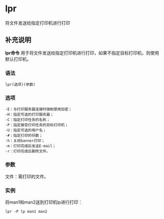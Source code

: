 lpr
===

将文件发送给指定打印机进行打印

## 补充说明

**lpr命令** 用于将文件发送给指定打印机进行打印，如果不指定目标打印机，则使用默认打印机。

###  语法

```shell
lpr(选项)(参数)
```

###  选项

```shell
-E：与打印服务器连接时强制使用加密；
-H：指定可选的打印服务器；
-C：指定打印任务的名称；
-P：指定接受打印任务的目标打印机；
-U：指定可选的用户名；
-#：指定打印的份数；
-h：关闭banner打印；
-m：打印完成后发送E-mail；
-r：打印完成后删除文件。
```

###  参数

文件：需打印的文件。

###  实例

将man1和man2送到打印机lp进行打印：

```shell
lpr -P lp man1 man2
```


<!-- Linux命令行搜索引擎：https://jaywcjlove.github.io/linux-command/ -->